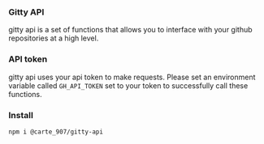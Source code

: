 ### Gitty API

gitty api is a set of functions that allows you to interface with your github repositories at a high level.

### API token

gitty api uses your api token to make requests. Please set an environment variable called `GH_API_TOKEN`
set to your token to successfully call these functions.

### Install

```
npm i @carte_907/gitty-api
```

